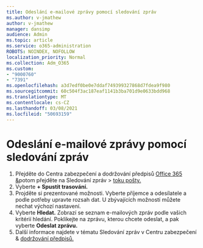 ```yaml
---
title: Odeslání e-mailové zprávy pomocí sledování zpráv
ms.author: v-jmathew
author: v-jmathew
manager: dansimp
audience: Admin
ms.topic: article
ms.service: o365-administration
ROBOTS: NOINDEX, NOFOLLOW
localization_priority: Normal
ms.collection: Adm_O365
ms.custom:
- "9000760"
- "7391"
ms.openlocfilehash: a3d7edf0be0e7ddaf749399327868d7fdea9f980
ms.sourcegitcommit: 60c504f3ac187eaf1141b3ba701d9e0633bdd968
ms.translationtype: MT
ms.contentlocale: cs-CZ
ms.lasthandoff: 03/08/2021
ms.locfileid: "50693159"
---
```

# <a name="submit-an-email-message-using-message-trace"></a>Odeslání e-mailové zprávy pomocí sledování zpráv

1. Přejděte do Centra zabezpečení a dodržování předpisů [Office 365 &](https://go.microsoft.com/fwlink/p/?linkid=2077143)potom přejděte na Sledování zpráv   >  [toku pošty.](https://go.microsoft.com/fwlink/?linkid=2101048)
2. Vyberte **+ Spustit trasování.**
3. Projděte si prezentované možnosti. Vyberte příjemce a odesílatele a podle potřeby upravte rozsah dat. U zbývajících možností můžete nechat výchozí nastavení.
4. Vyberte **Hledat.** Zobrazí se seznam e-mailových zpráv podle vašich kritérií hledání. Poklikejte na zprávu, kterou chcete odeslat, a pak vyberte **Odeslat zprávu.**
5. Další informace najdete v tématu Sledování zpráv v Centru zabezpečení & [dodržování předpisů.](https://go.microsoft.com/fwlink/?linkid=2101557)

